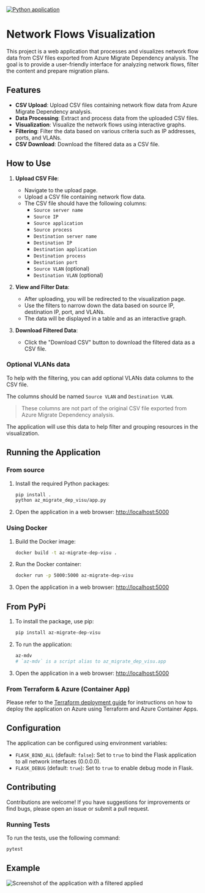 [![Python application](https://github.com/lrivallain/az-migrate-dep-visu/actions/workflows/main.yml/badge.svg)](https://github.com/lrivallain/az-migrate-dep-visu/actions/workflows/main.yml)

# Network Flows Visualization

This project is a web application that processes and visualizes network flow data from CSV files exported from
Azure Migrate Dependency analysis. The goal is to provide a user-friendly interface for analyzing network flows,
filter the content and prepare migration plans.

## Features

- **CSV Upload**: Upload CSV files containing network flow data from Azure Migrate Dependency analysis.
- **Data Processing**: Extract and process data from the uploaded CSV files.
- **Visualization**: Visualize the network flows using interactive graphs.
- **Filtering**: Filter the data based on various criteria such as IP addresses, ports, and VLANs.
- **CSV Download**: Download the filtered data as a CSV file.

## How to Use

1. **Upload CSV File**:
   - Navigate to the upload page.
   - Upload a CSV file containing network flow data.
   - The CSV file should have the following columns:
     - `Source server name`
     - `Source IP`
     - `Source application`
     - `Source process`
     - `Destination server name`
     - `Destination IP`
     - `Destination application`
     - `Destination process`
     - `Destination port`
     - `Source VLAN` (optional)
     - `Destination VLAN` (optional)

2. **View and Filter Data**:
   - After uploading, you will be redirected to the visualization page.
   - Use the filters to narrow down the data based on source IP, destination IP, port, and VLANs.
   - The data will be displayed in a table and as an interactive graph.

3. **Download Filtered Data**:
   - Click the "Download CSV" button to download the filtered data as a CSV file.

### Optional VLANs data

To help with the filtering, you can add optional VLANs data columns to the CSV file.

The columns should be named `Source VLAN` and `Destination VLAN`.

> These columns are not part of the original CSV file exported from Azure Migrate Dependency analysis.

The application will use this data to help filter and grouping resources in the visualization.

## Running the Application

### From source

1. Install the required Python packages:

   ```bash
   pip install .
   python az_migrate_dep_visu/app.py
   ```

2. Open the application in a web browser: [http://localhost:5000](http://localhost:5000)

### Using Docker

1. Build the Docker image:

   ```bash
   docker build -t az-migrate-dep-visu .
   ```

2. Run the Docker container:

   ```bash
   docker run -p 5000:5000 az-migrate-dep-visu
   ```

3. Open the application in a web browser: [http://localhost:5000](http://localhost:5000)

## From PyPi

1. To install the package, use pip:

   ```bash
   pip install az-migrate-dep-visu
   ```

2. To run the application:

   ```bash
   az-mdv
   # `az-mdv` is a script alias to az_migrate_dep_visu.app
   ```

3. Open the application in a web browser: [http://localhost:5000](http://localhost:5000)

### From Terraform & Azure (Container App)

Please refer to the [Terraform deployment guide](Terraform/README.md) for instructions on how to deploy the application
on Azure using Terraform and Azure Container Apps.

## Configuration

The application can be configured using environment variables:

* `FLASK_BIND_ALL` (default: `false`): Set to `true` to bind the Flask application to all network interfaces (0.0.0.0).
* `FLASK_DEBUG` (default: `true`): Set to `true` to enable debug mode in Flask.

## Contributing

Contributions are welcome! If you have suggestions for improvements or find bugs, please open an issue or submit a pull
request.

### Running Tests

To run the tests, use the following command:

```bash
pytest
```

## Example

![Screenshot of the application with a filtered applied](docs/Example.png)